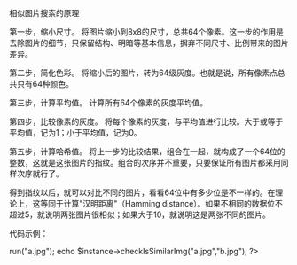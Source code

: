 相似图片搜索的原理

第一步，缩小尺寸。
将图片缩小到8x8的尺寸，总共64个像素。这一步的作用是去除图片的细节，只保留结构、明暗等基本信息，摒弃不同尺寸、比例带来的图片差异。

第二步，简化色彩。
将缩小后的图片，转为64级灰度。也就是说，所有像素点总共只有64种颜色。

第三步，计算平均值。
计算所有64个像素的灰度平均值。

第四步，比较像素的灰度。
将每个像素的灰度，与平均值进行比较。大于或等于平均值，记为1；小于平均值，记为0。

第五步，计算哈希值。
将上一步的比较结果，组合在一起，就构成了一个64位的整数，这就是这张图片的指纹。组合的次序并不重要，只要保证所有图片都采用同样次序就行了。

得到指纹以后，就可以对比不同的图片，看看64位中有多少位是不一样的。在理论上，这等同于计算"汉明距离"（Hamming distance）。如果不相同的数据位不超过5，就说明两张图片很相似；如果大于10，就说明这是两张不同的图片。

代码示例：

<?php

require_once "Imghash.class.php";

$instance = ImgHash::getInstance();

echo $instance->run("a.jpg");

echo $instance->checkIsSimilarImg("a.jpg","b.jpg");

?>
